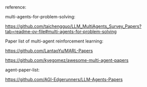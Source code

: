 



reference:

multi-agents-for-problem-solving:

https://github.com/taichengguo/LLM_MultiAgents_Survey_Papers?tab=readme-ov-file#multi-agents-for-problem-solving



Paper list of multi-agent reinforcement learning:

https://github.com/LantaoYu/MARL-Papers


https://github.com/kyegomez/awesome-multi-agent-papers


agent-paper-list:

https://github.com/AGI-Edgerunners/LLM-Agents-Papers
